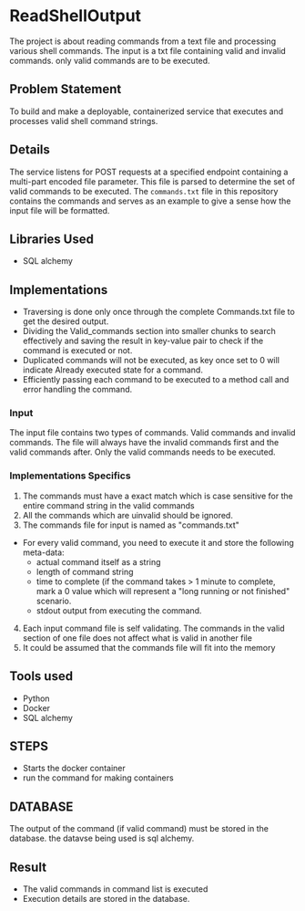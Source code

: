# ReadShellOutput
The project is about reading commands from a text file and processing various shell commands.
The input is a txt file containing valid and invalid commands. only valid commands are to be executed.

## Problem Statement
To build and make a deployable, containerized service that executes and processes valid shell command strings.

## Details
The service listens for POST requests at a specified endpoint containing a multi-part encoded file parameter. This file is parsed to determine the set of valid commands to be executed. The `commands.txt` file in this repository contains the commands and serves as an example to give a sense how the input file will be formatted. 

## Libraries Used
- SQL alchemy

## Implementations
- Traversing is done only once through the complete Commands.txt file to get the desired output.
- Dividing the Valid_commands section into smaller chunks to search effectively and saving the result in key-value pair to check if the command is executed or not.
- Duplicated commands will not be executed, as key once set to 0 will indicate Already executed state for a command.
- Efficiently passing each command to be executed to a method call and error handling the command.

### Input
The input file contains two types of commands. Valid commands and invalid commands. The file will always have the invalid commands first and the valid commands after. Only the valid commands needs to be executed.

### Implementations Specifics
1. The commands must have a exact match which is case sensitive for the entire command string in the valid commands
2. All the commands which are uinvalid should be ignored.
3. The commands file for input is named as "commands.txt"
- For every valid command, you need to execute it and store the following meta-data:
  - actual command itself as a string
  - length of command string
  - time to complete (if the command takes > 1 minute to complete, mark a 0
    value which will represent a "long running or not finished" scenario.
  - stdout output from executing the command.
4. Each input command file is self validating. The commands in the valid section of one file does not affect what is valid in another file
5. It could be assumed that the commands file will fit into the memory

## Tools used
   - Python
   - Docker
   - SQL alchemy

## STEPS

   - Starts the docker container
   - run the command for making containers

## DATABASE
The output of the command (if valid command) must be stored in the database. the datavse being used is sql alchemy.

## Result
- The valid commands in command list is executed
- Execution details are stored in the database.
